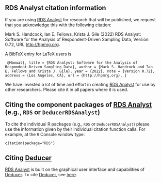 ## RDS Analyst citation information


If you are using <u>RDS Analyst</u> for research that will be published, we request that you acknowledge this with the following citation:

  Mark S. Handcock, Ian E. Fellows, Krista J. Gile (2022) RDS Analyst:
  Software for the Analysis of Respondent-Driven Sampling Data, Version
  0.72, URL http://hpmrg.org.

A BibTeX entry for LaTeX users is

 ` @Manual{,
    title = {RDS Analyst: Software for the Analysis of Respondent-Driven Sampling Data},
    author = {Mark S. Handcock and Ian E. Fellows and Krista J. Gile},
    year = {2022},
    note = {Version 0.72},
    address = {Los Angeles, CA},
    url = {http://hpmrg.org},
  }`

We have invested a lot of time and effort in creating <u>RDS Analyst</u> for use by other researchers. Please cite it in all papers where it is used.

## Citing the component packages of <u>RDS Analyst</u> (e.g., `RDS` or `DeducerRDSAnalyst`)

To cite the individual R packages (e.g., `RDS` or `DeducerRDSAnalyst`) please use the information given by their individual citation function calls. For example, at the `R` Console window type:

  `citation(package="RDS")`
  
## Citing <u>Deducer</u>

<u>RDS Analyst</u> is built on the graphical user interface and capabilities of <u>Deducer</u>. To cite <u>Deducer</u>, see [here](http://cran.r-project.org/web/packages/Deducer/citation.html).


